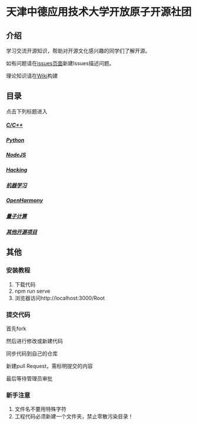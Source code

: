 # 天津中德应用技术大学开放原子开源社团

## 介绍
学习交流开源知识，帮助对开源文化感兴趣的同学们了解开源。

如有问题请在[issues页面](https://gitee.com/Jack__Lau/Root/issues)新建Issues描述问题。

理论知识请在[Wiki](https://gitee.com/Jack__Lau/Root/wikis)构建

## 目录

点击下列标题进入

##### [C/C++](/C)
##### [Python](/Python/README.md)
##### [NodeJS](/NodeJS/README.md)
##### [Hacking](/黑客Hacking/README.md)
##### [机器学习](/机器学习machine_learning/README.md)
##### [OpenHarmony](/开源鸿蒙OpenHarmony/README.md)
##### [量子计算](/量子计算quantum_computing/README.md)
##### [其他开源项目](/其他开源项目/README.md)

## 其他
### 安装教程
1. 下载代码
2. npm run serve
3. 浏览器访问http://localhost:3000/Root


### 提交代码


首先fork

然后进行修改或新建代码

同步代码到自己的仓库

新建pull Request，需标明提交的内容

最后等待管理员审批

### 新手注意
1. 文件名不要用特殊字符
2. 工程代码必须新建一个文件夹，禁止零散污染目录！